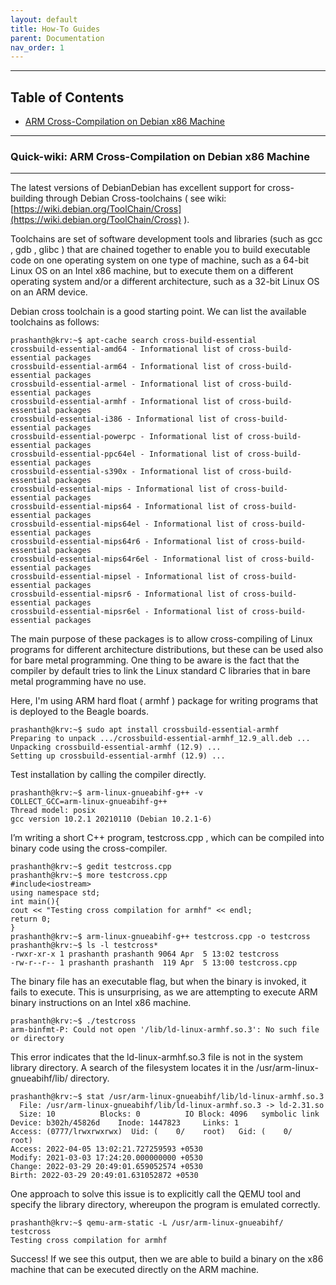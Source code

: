```yaml
---
layout: default
title: How-To Guides
parent: Documentation
nav_order: 1
---
```


---------------------------------------------------------------------------------------------------
## **Table of Contents**


- [ARM Cross-Compilation on Debian x86 Machine](#quick-wiki-arm-cross-compilation-on-debian-x86-machine)

 --------------------------------------------------------------------------
 
### **Quick-wiki: ARM Cross-Compilation on Debian x86 Machine**
---
The latest versions of DebianDebian has excellent support for cross-building through Debian Cross-toolchains ( see wiki: [https://wiki.debian.org/ToolChain/Cross](https://wiki.debian.org/ToolChain/Cross) ).

Toolchains are set of software development tools and libraries (such as gcc , gdb , glibc ) that are chained together to enable you to build executable code on one operating system on one type of machine, such as a 64-bit Linux OS on an Intel x86 machine, but to execute them on a different operating system and/or a different architecture, such as a 32-bit Linux OS on an ARM device.

Debian cross toolchain is a good starting point. We can list the available toolchains as follows:
    
    prashanth@krv:~$ apt-cache search cross-build-essential
    crossbuild-essential-amd64 - Informational list of cross-build-essential packages
    crossbuild-essential-arm64 - Informational list of cross-build-essential packages
    crossbuild-essential-armel - Informational list of cross-build-essential packages
    crossbuild-essential-armhf - Informational list of cross-build-essential packages
    crossbuild-essential-i386 - Informational list of cross-build-essential packages
    crossbuild-essential-powerpc - Informational list of cross-build-essential packages
    crossbuild-essential-ppc64el - Informational list of cross-build-essential packages
    crossbuild-essential-s390x - Informational list of cross-build-essential packages
    crossbuild-essential-mips - Informational list of cross-build-essential packages
    crossbuild-essential-mips64 - Informational list of cross-build-essential packages
    crossbuild-essential-mips64el - Informational list of cross-build-essential packages
    crossbuild-essential-mips64r6 - Informational list of cross-build-essential packages
    crossbuild-essential-mips64r6el - Informational list of cross-build-essential packages
    crossbuild-essential-mipsel - Informational list of cross-build-essential packages
    crossbuild-essential-mipsr6 - Informational list of cross-build-essential packages
    crossbuild-essential-mipsr6el - Informational list of cross-build-essential packages

The main purpose of these packages is to allow cross-compiling of Linux programs for different architecture distributions, but these can be used also for bare metal programming. One thing to be aware is the fact that the compiler by default tries to link the Linux standard C libraries that in bare metal programming have no use.

Here, I'm using ARM hard float ( armhf ) package for writing programs that is
deployed to the Beagle boards.

    prashanth@krv:~$ sudo apt install crossbuild-essential-armhf
    Preparing to unpack .../crossbuild-essential-armhf_12.9_all.deb ...
    Unpacking crossbuild-essential-armhf (12.9) ...
    Setting up crossbuild-essential-armhf (12.9) ...

Test installation by calling the compiler directly.

    prashanth@krv:~$ arm-linux-gnueabihf-g++ -v
    COLLECT_GCC=arm-linux-gnueabihf-g++
    Thread model: posix
    gcc version 10.2.1 20210110 (Debian 10.2.1-6) 

I’m writing a short C++ program, testcross.cpp , which can be compiled into binary code using the cross-compiler.

    prashanth@krv:~$ gedit testcross.cpp
    prashanth@krv:~$ more testcross.cpp
    #include<iostream>
    using namespace std;
    int main(){
    cout << "Testing cross compilation for armhf" << endl;
    return 0;
    }
    prashanth@krv:~$ arm-linux-gnueabihf-g++ testcross.cpp -o testcross
    prashanth@krv:~$ ls -l testcross*
    -rwxr-xr-x 1 prashanth prashanth 9064 Apr  5 13:02 testcross
    -rw-r--r-- 1 prashanth prashanth  119 Apr  5 13:00 testcross.cpp

The binary file has an executable flag, but when the binary is invoked, it fails to execute. This is unsurprising, as we are attempting to execute ARM binary instructions on an Intel x86 machine.

    prashanth@krv:~$ ./testcross
    arm-binfmt-P: Could not open '/lib/ld-linux-armhf.so.3': No such file or directory

This error indicates that the ld-linux-armhf.so.3 file is not in the system library directory. A search of the filesystem locates it in the /usr/arm-linux-gnueabihf/lib/ directory.

    prashanth@krv:~$ stat /usr/arm-linux-gnueabihf/lib/ld-linux-armhf.so.3
      File: /usr/arm-linux-gnueabihf/lib/ld-linux-armhf.so.3 -> ld-2.31.so
      Size: 10        	Blocks: 0          IO Block: 4096   symbolic link
    Device: b302h/45826d	Inode: 1447823     Links: 1
    Access: (0777/lrwxrwxrwx)  Uid: (    0/    root)   Gid: (    0/    root)
    Access: 2022-04-05 13:02:21.727259593 +0530
    Modify: 2021-03-03 17:24:20.000000000 +0530
    Change: 2022-03-29 20:49:01.659052574 +0530
    Birth: 2022-03-29 20:49:01.631052872 +0530

One approach to solve this issue is to explicitly call the QEMU tool and specify the library directory, whereupon the program is emulated correctly.

    prashanth@krv:~$ qemu-arm-static -L /usr/arm-linux-gnueabihf/ testcross
    Testing cross compilation for armhf

Success! If we see this output, then we are able to build a binary on the x86 machine that can be executed directly on the ARM machine. 



